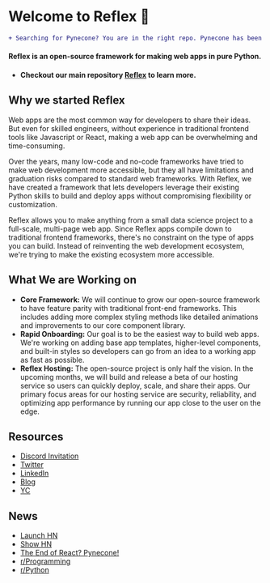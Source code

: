 # Welcome to Reflex 👋

```diff
+ Searching for Pynecone? You are in the right repo. Pynecone has been renamed to Reflex. +
```

#### Reflex is an open-source framework for making web apps in pure Python. 
- #### Checkout our main repository [Reflex](https://github.com/pynecone-io/reflex) to learn more.

## Why we started Reflex

Web apps are the most common way for developers to share their ideas. But even for skilled engineers, without experience in traditional frontend tools like Javascript or React, making a web app can be overwhelming and time-consuming.

Over the years, many low-code and no-code frameworks have tried to make web development more accessible, but they all have limitations and graduation risks compared to standard web frameworks. With Reflex, we have created a framework that lets developers leverage their existing Python skills to build and deploy apps without compromising flexibility or customization.

Reflex allows you to make anything from a small data science project to a full-scale, multi-page web app. Since Reflex apps compile down to traditional frontend frameworks, there's no constraint on the type of apps you can build. Instead of reinventing the web development ecosystem, we're trying to make the existing ecosystem more accessible.

## What We are Working on
- **Core Framework:** We will continue to grow our open-source framework to have feature parity with traditional front-end frameworks. This includes adding more complex styling methods like detailed animations and improvements to our core component library.
- **Rapid Onboarding:** Our goal is to be the easiest way to build web apps. We're working on adding base app templates, higher-level components, and built-in styles so developers can go from an idea to a working app as fast as possible.
- **Reflex Hosting:** The open-source project is only half the vision. In the upcoming months, we will build and release a beta of our hosting service so users can quickly deploy, scale, and share their apps. Our primary focus areas for our hosting service are security, reliability, and optimizing app performance by running our app close to the user on the edge.


## Resources 
- [Discord Invitation](https://discord.gg/T5WSbC2YtQ)
- [Twitter](https://twitter.com/getreflex)
- [LinkedIn](https://www.linkedin.com/companyreflex-dev/)
- [Blog](https://reflex.dev/blog)
- [YC](https://www.ycombinator.com/companies/reflex)

## News
- [Launch HN](https://news.ycombinator.com/item?id=35136827)
- [Show HN](https://news.ycombinator.com/item?id=33922754)
- [The End of React? Pynecone!](https://www.youtube.com/watch?v=47BL6WLZJ1g)
- [r/Programming](https://www.reddit.com/r/programming/comments/zh0uov/i_made_a_way_to_build_web_apps_in_pure_python/)
- [r/Python](https://www.reddit.com/r/Python/comments/zh0pmy/pynecone_web_apps_in_pure_python/)
